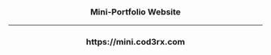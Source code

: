 <h3 align="center">
  Mini-Portfolio Website<br/>
</h3>

--- 

<h3 align="center">
  https://mini.cod3rx.com<br/>
</h3>
